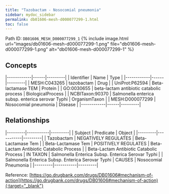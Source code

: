 ```yaml
---
title: "Tazobactam - Nosocomial pneumonia"
sidebar: mydoc_sidebar
permalink: db01606-mesh-d000077299-1.html
toc: false 
---
```



Path ID: `DB01606_MESH_D000077299_1`
{% include image.html url="images/db01606-mesh-d000077299-1.png" file="db01606-mesh-d000077299-1.png" alt="db01606-mesh-d000077299-1" %}

## Concepts

|------------|------|---------|
| Identifier | Name | Type    |
|------------|------|---------|
| MESH:C043265 | tazobactam | Drug |
| UniProt:P62594 | Beta-lactamase TEM | Protein |
| GO:0030655 | beta-lactam antibiotic catabolic process | BiologicalProcess |
| NCBITaxon:90370 | Salmonella enterica subsp. enterica serovar Typhi | OrganismTaxon |
| MESH:D000077299 | Nosocomial pneumonia | Disease |
|------------|------|---------|

## Relationships

|---------|-----------|---------|
| Subject | Predicate | Object  |
|---------|-----------|---------|
| Tazobactam | NEGATIVELY REGULATES | Beta-Lactamase Tem |
| Beta-Lactamase Tem | POSITIVELY REGULATES | Beta-Lactam Antibiotic Catabolic Process |
| Beta-Lactam Antibiotic Catabolic Process | IN TAXON | Salmonella Enterica Subsp. Enterica Serovar Typhi |
| Salmonella Enterica Subsp. Enterica Serovar Typhi | CAUSES | Nosocomial Pneumonia |
|---------|-----------|---------|

Reference: [https://go.drugbank.com/drugs/DB01606#mechanism-of-action](https://go.drugbank.com/drugs/DB01606#mechanism-of-action){:target="_blank"}